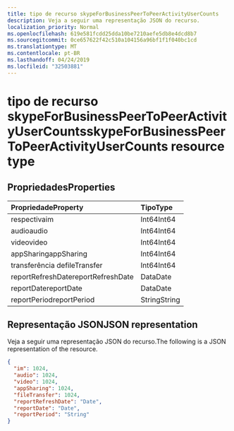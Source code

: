 ```yaml
---
title: tipo de recurso skypeForBusinessPeerToPeerActivityUserCounts
description: Veja a seguir uma representação JSON do recurso.
localization_priority: Normal
ms.openlocfilehash: 619e581fcdd25dda10be7210aefe5db8e4dcd8b7
ms.sourcegitcommit: 0ce657622f42c510a104156a96bf1f1f040bc1cd
ms.translationtype: MT
ms.contentlocale: pt-BR
ms.lasthandoff: 04/24/2019
ms.locfileid: "32503881"
---
```

# <a name="skypeforbusinesspeertopeeractivityusercounts-resource-type"></a><span data-ttu-id="6d060-103">tipo de recurso skypeForBusinessPeerToPeerActivityUserCounts</span><span class="sxs-lookup"><span data-stu-id="6d060-103">skypeForBusinessPeerToPeerActivityUserCounts resource type</span></span>

## <a name="properties"></a><span data-ttu-id="6d060-104">Propriedades</span><span class="sxs-lookup"><span data-stu-id="6d060-104">Properties</span></span>

| <span data-ttu-id="6d060-105">Propriedade</span><span class="sxs-lookup"><span data-stu-id="6d060-105">Property</span></span>          | <span data-ttu-id="6d060-106">Tipo</span><span class="sxs-lookup"><span data-stu-id="6d060-106">Type</span></span>   |
| :---------------- | :----- |
| <span data-ttu-id="6d060-107">respectiva</span><span class="sxs-lookup"><span data-stu-id="6d060-107">im</span></span>                | <span data-ttu-id="6d060-108">Int64</span><span class="sxs-lookup"><span data-stu-id="6d060-108">Int64</span></span>  |
| <span data-ttu-id="6d060-109">audio</span><span class="sxs-lookup"><span data-stu-id="6d060-109">audio</span></span>             | <span data-ttu-id="6d060-110">Int64</span><span class="sxs-lookup"><span data-stu-id="6d060-110">Int64</span></span>  |
| <span data-ttu-id="6d060-111">video</span><span class="sxs-lookup"><span data-stu-id="6d060-111">video</span></span>             | <span data-ttu-id="6d060-112">Int64</span><span class="sxs-lookup"><span data-stu-id="6d060-112">Int64</span></span>  |
| <span data-ttu-id="6d060-113">appSharing</span><span class="sxs-lookup"><span data-stu-id="6d060-113">appSharing</span></span>        | <span data-ttu-id="6d060-114">Int64</span><span class="sxs-lookup"><span data-stu-id="6d060-114">Int64</span></span>  |
| <span data-ttu-id="6d060-115">transferência de</span><span class="sxs-lookup"><span data-stu-id="6d060-115">fileTransfer</span></span>      | <span data-ttu-id="6d060-116">Int64</span><span class="sxs-lookup"><span data-stu-id="6d060-116">Int64</span></span>  |
| <span data-ttu-id="6d060-117">reportRefreshDate</span><span class="sxs-lookup"><span data-stu-id="6d060-117">reportRefreshDate</span></span> | <span data-ttu-id="6d060-118">Data</span><span class="sxs-lookup"><span data-stu-id="6d060-118">Date</span></span>   |
| <span data-ttu-id="6d060-119">reportDate</span><span class="sxs-lookup"><span data-stu-id="6d060-119">reportDate</span></span>        | <span data-ttu-id="6d060-120">Data</span><span class="sxs-lookup"><span data-stu-id="6d060-120">Date</span></span>   |
| <span data-ttu-id="6d060-121">reportPeriod</span><span class="sxs-lookup"><span data-stu-id="6d060-121">reportPeriod</span></span>      | <span data-ttu-id="6d060-122">String</span><span class="sxs-lookup"><span data-stu-id="6d060-122">String</span></span> |

## <a name="json-representation"></a><span data-ttu-id="6d060-123">Representação JSON</span><span class="sxs-lookup"><span data-stu-id="6d060-123">JSON representation</span></span>

<span data-ttu-id="6d060-124">Veja a seguir uma representação JSON do recurso.</span><span class="sxs-lookup"><span data-stu-id="6d060-124">The following is a JSON representation of the resource.</span></span>

<!-- {
  "blockType": "resource",
  "@odata.type": "microsoft.graph.skypeForBusinessPeerToPeerActivityUserCounts"
} -->

```json
{
  "im": 1024, 
  "audio": 1024, 
  "video": 1024, 
  "appSharing": 1024, 
  "fileTransfer": 1024, 
  "reportRefreshDate": "Date", 
  "reportDate": "Date", 
  "reportPeriod": "String"
}
```
